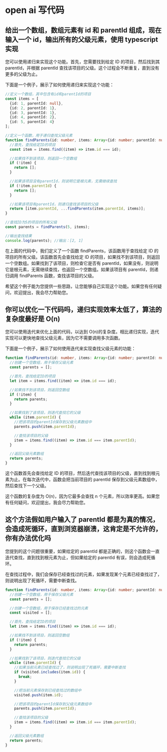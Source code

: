 # open ai 写代码

## 给出一个数组，数组元素有 id 和 parentId 组成，现在输入一个 id，输出所有的父级元素，使用 typescript 实现

您可以使用递归来实现这个功能。首先，您需要找到给定 ID 的项目，然后找到其 parentId，并根据 parentId 查找该项目的父级。这个过程会不断重复，直到没有更多的父级为止。

下面是一个例子，展示了如何使用递归来实现这个功能：

```ts
//定义一个数组，其中包含有id和parentId的项目
const items = [
  {id: 1, parentId: null},
  {id: 2, parentId: 1},
  {id: 3, parentId: 1},
  {id: 4, parentId: 2},
  {id: 5, parentId: 4}
];

//定义一个函数，用于递归查找父级元素
function findParents(id: number, items: Array<{id: number; parentId: number}>) {
  //首先，查找给定ID的项目
  const item = items.find((item) => item.id === id);

  //如果找不到该项目，则返回一个空数组
  if (!item) {
    return [];
  }

  //如果该项目没有parentId，则说明它是根元素，无需继续查找
  if (!item.parentId) {
    return [];
  }

  //如果该项目有parentId，则递归查找该项目的父级
  return [item.parentId, ...findParents(item.parentId, items)];
}

//查找ID为5的项目的所有父级
const parents = findParents(5, items);

//输出查找结果
console.log(parents); //输出：[2, 1]
```

在上面的代码中，我们定义了一个函数 findParents，该函数用于查找给定 ID 的项目的所有父级。该函数首先会查找给定 ID 的项目，如果找不到该项目，则返回一个空数组。如果找到了该项目，则检查它是否有 parentId，如果没有，则说明它是根元素，无需继续查找，也返回一个空数组。如果该项目有 parentId，则递归调用 findParents 函数，查找该项目的父级。

希望这个例子能为您提供一些思路，让您能够自己实现这个功能。如果您有任何疑问，欢迎提出，我会尽力帮助您。

## 你可以优化一下代码吗，递归实现效率太低了，算法的复杂度最好是 O(n)

您可以使用迭代来优化上面的代码，以达到 O(n)的复杂度。相比递归实现，迭代实现可以更快地查找父级元素，因为它不需要调用多次函数。

下面是一个例子，展示了如何使用迭代来实现查找父级元素的功能：

```ts
function findParents(id: number, items: Array<{id: number; parentId: number}>) {
  //创建一个空数组，用于保存父级元素
  const parents = [];

  //首先，查找给定ID的项目
  let item = items.find((item) => item.id === id);

  //如果找不到该项目，则返回空数组
  if (!item) {
    return parents;
  }

  //如果找到了该项目，则迭代查找它的父级
  while (item.parentId) {
    //把该项目的parentId保存到父级元素数组中
    parents.push(item.parentId);

    //查找该项目的父级
    item = items.find((item) => item.id === item.parentId);
  }

  //返回父级元素数组
  return parents;
}
```

这个函数首先会查找给定 ID 的项目，然后迭代查找该项目的父级，直到找到根元素为止。在每次迭代中，函数会把当前项目的 parentId 保存到父级元素数组中，然后查找下一个父级。

这个函数的复杂度为 O(n)，因为它最多会查找 n 个元素，所以效率更高。如果您有任何疑问，欢迎提出，我会尽力帮助您。

## 这个方法假如用户输入了 parentId 都是为真的情况，会造成死循环，直到浏览器崩溃，这肯定是不允许的，你有办法优化吗

您提到的这个问题很重要，如果给定的 parentId 都是正确的，则这个函数会一直迭代查找，直到找到根元素为止，但如果给定的 parentId 有误，则会造成死循环。

在查找过程中，我们会保存已经查找过的元素，如果发现某个元素已经查找过了，则说明出现了死循环，需要中断查找。

```ts
function findParents(id: number, items: Array<{id: number; parentId: number}>) {
  //创建一个空数组，用于保存父级元素
  const parents = [];

  //创建一个空数组，用于保存已经查找过的元素
  const visited = [];

  //首先，查找给定ID的项目
  let item = items.find((item) => item.id === id);

  //如果找不到该项目，则返回空数组
  if (!item) {
    return parents;
  }

  //如果找到了该项目，则迭代查找它的父级
  while (item.parentId) {
    //如果当前元素已经查找过了，则说明出现了死循环，需要中断查找
    if (visited.includes(item.id)) {
      break;
    }

    //把当前元素保存到已经查找过的数组中
    visited.push(item.id);

    //把该项目的parentId保存到父级元素数组中
    parents.push(item.parentId);

    //查找该项目的父级
    item = items.find((item) => item.id === item.parentId);
  }

  //返回父级元素数组
  return parents;
}
```
